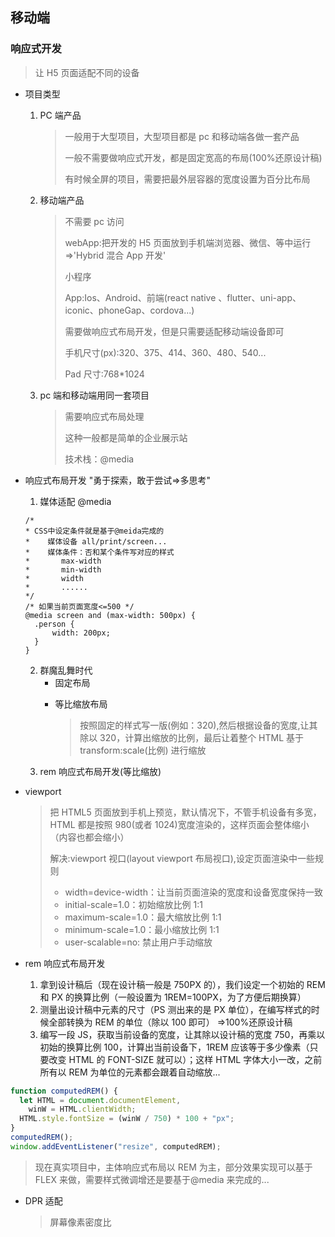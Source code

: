 ## 移动端

### 响应式开发

> 让 H5 页面适配不同的设备

- 项目类型

  1. PC 端产品

     > 一般用于大型项目，大型项目都是 pc 和移动端各做一套产品
     >
     > 一般不需要做响应式开发，都是固定宽高的布局(100%还原设计稿)
     >
     > 有时候全屏的项目，需要把最外层容器的宽度设置为百分比布局

  2. 移动端产品

     > 不需要 pc 访问
     >
     > webApp:把开发的 H5 页面放到手机端浏览器、微信、等中运行=>'Hybrid 混合 App 开发'
     >
     > 小程序
     >
     > App:Ios、Android、前端(react native 、flutter、uni-app、iconic、phoneGap、cordova...)
     >
     > 需要做响应式布局开发，但是只需要适配移动端设备即可
     >
     > 手机尺寸(px):320、375、414、360、480、540...
     >
     > Pad 尺寸:768\*1024

  3. pc 端和移动端用同一套项目
     > 需要响应式布局处理
     >
     > 这种一般都是简单的企业展示站
     >
     > 技术栈：@media

- 响应式布局开发 "勇于探索，敢于尝试=>多思考"

  1. 媒体适配 @media

  ```
  /*
  * CSS中设定条件就是基于@meida完成的
  *    媒体设备 all/print/screen...
  *    媒体条件：否和某个条件写对应的样式
  *       max-width
  *       min-width
  *       width
  *       ......
  */
  /* 如果当前页面宽度<=500 */
  @media screen and (max-width: 500px) {
    .person {
        width: 200px;
    }
  }
  ```

  2. 群魔乱舞时代
     - 固定布局
       > <meta name="viewport" content="width=320px...">
     - 等比缩放布局
       > 按照固定的样式写一版(例如：320),然后根据设备的宽度,让其除以 320，计算出缩放的比例，最后让着整个 HTML 基于 transform:scale(比例) 进行缩放
  3. rem 响应式布局开发(等比缩放)

- viewport

  > <meta name="viewport" content="width=device-width, initial-scale=1.0, maximum-scale=1.0, minimum-scale=1.0, user-scalable=no">
  >
  > 把 HTML5 页面放到手机上预览，默认情况下，不管手机设备有多宽，HTML 都是按照 980(或者 1024)宽度渲染的，这样页面会整体缩小（内容也都会缩小）
  >
  > 解决:viewport 视口(layout viewport 布局视口),设定页面渲染中一些规则
  >
  > - width=device-width：让当前页面渲染的宽度和设备宽度保持一致
  > - initial-scale=1.0：初始缩放比例 1:1
  > - maximum-scale=1.0：最大缩放比例 1:1
  > - minimum-scale=1.0：最小缩放比例 1:1
  > - user-scalable=no: 禁止用户手动缩放

- rem 响应式布局开发

  1. 拿到设计稿后（现在设计稿一般是 750PX 的），我们设定一个初始的 REM 和 PX 的换算比例（一般设置为 1REM=100PX，为了方便后期换算）
  2. 测量出设计稿中元素的尺寸（PS 测出来的是 PX 单位），在编写样式的时候全部转换为 REM 的单位（除以 100 即可） =>100%还原设计稿
  3. 编写一段 JS，获取当前设备的宽度，让其除以设计稿的宽度 750，再乘以初始的换算比例 100，计算出当前设备下，1REM 应该等于多少像素（只要改变 HTML 的 FONT-SIZE 就可以）；这样 HTML 字体大小一改，之前所有以 REM 为单位的元素都会跟着自动缩放...

```javascript
function computedREM() {
  let HTML = document.documentElement,
    winW = HTML.clientWidth;
  HTML.style.fontSize = (winW / 750) * 100 + "px";
}
computedREM();
window.addEventListener("resize", computedREM);
```

> 现在真实项目中，主体响应式布局以 REM 为主，部分效果实现可以基于 FLEX 来做，需要样式微调增还是要基于@media 来完成的...

- DPR 适配
  > 屏幕像素密度比
